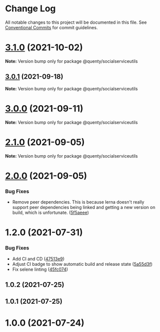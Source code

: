 # Change Log

All notable changes to this project will be documented in this file.
See [Conventional Commits](https://conventionalcommits.org) for commit guidelines.

# [3.1.0](https://github.com/Quenty/NevermoreEngine/compare/@quenty/socialserviceutils@3.0.1...@quenty/socialserviceutils@3.1.0) (2021-10-02)

**Note:** Version bump only for package @quenty/socialserviceutils





## [3.0.1](https://github.com/Quenty/NevermoreEngine/compare/@quenty/socialserviceutils@3.0.0...@quenty/socialserviceutils@3.0.1) (2021-09-18)

**Note:** Version bump only for package @quenty/socialserviceutils





# [3.0.0](https://github.com/Quenty/NevermoreEngine/compare/@quenty/socialserviceutils@2.1.0...@quenty/socialserviceutils@3.0.0) (2021-09-11)

**Note:** Version bump only for package @quenty/socialserviceutils





# [2.1.0](https://github.com/Quenty/NevermoreEngine/compare/@quenty/socialserviceutils@2.0.0...@quenty/socialserviceutils@2.1.0) (2021-09-05)

**Note:** Version bump only for package @quenty/socialserviceutils





# [2.0.0](https://github.com/Quenty/NevermoreEngine/compare/@quenty/socialserviceutils@1.2.0...@quenty/socialserviceutils@2.0.0) (2021-09-05)


### Bug Fixes

* Remove peer dependencies. This is because lerna doesn't really support peer dependencies being linked and getting a new version on build, which is unfortunate. ([5f5aeee](https://github.com/Quenty/NevermoreEngine/commit/5f5aeeea8de9975435309e53679f0ef7064f9dd0))





# 1.2.0 (2021-07-31)


### Bug Fixes

* Add CI and CD ([47513e9](https://github.com/Quenty/NevermoreEngine/commit/47513e9b568162707534af132396dd8756947dd3))
* Adjust CI badge to show automatic build and release state ([5a55d3f](https://github.com/Quenty/NevermoreEngine/commit/5a55d3f19bf8d66a760d67da9b56ed47fab74656))
* Fix selene linting ([45fc074](https://github.com/Quenty/NevermoreEngine/commit/45fc07489ee59127ac6582689f19a0e87c1e5b5a))



## 1.0.2 (2021-07-25)



## 1.0.1 (2021-07-25)



# 1.0.0 (2021-07-24)
